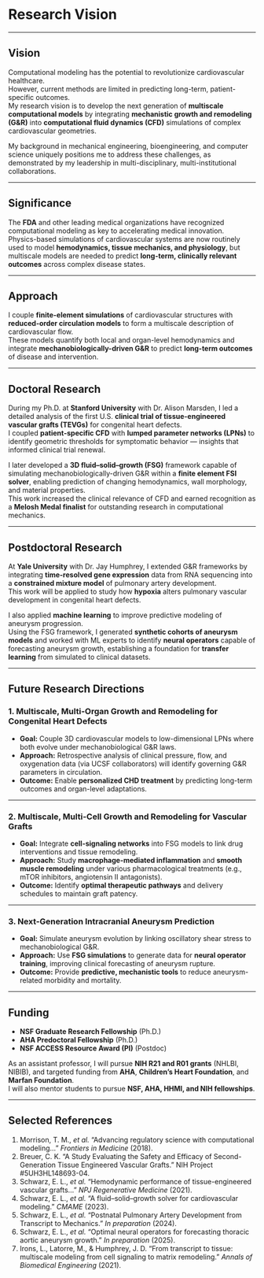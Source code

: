 # Research Vision

---

## Vision
Computational modeling has the potential to revolutionize cardiovascular healthcare.  
However, current methods are limited in predicting long-term, patient-specific outcomes.  
My research vision is to develop the next generation of **multiscale computational models** by integrating **mechanistic growth and remodeling (G&R)** into **computational fluid dynamics (CFD)** simulations of complex cardiovascular geometries.  

My background in mechanical engineering, bioengineering, and computer science uniquely positions me to address these challenges, as demonstrated by my leadership in multi-disciplinary, multi-institutional collaborations.

---

## Significance
The **FDA** and other leading medical organizations have recognized computational modeling as key to accelerating medical innovation.  
Physics-based simulations of cardiovascular systems are now routinely used to model **hemodynamics, tissue mechanics, and physiology**, but multiscale models are needed to predict **long-term, clinically relevant outcomes** across complex disease states.

---

## Approach
I couple **finite-element simulations** of cardiovascular structures with **reduced-order circulation models** to form a multiscale description of cardiovascular flow.  
These models quantify both local and organ-level hemodynamics and integrate **mechanobiologically-driven G&R** to predict **long-term outcomes** of disease and intervention.

---

## Doctoral Research
During my Ph.D. at **Stanford University** with Dr. Alison Marsden, I led a detailed analysis of the first U.S. **clinical trial of tissue-engineered vascular grafts (TEVGs)** for congenital heart defects.  
I coupled **patient-specific CFD** with **lumped parameter networks (LPNs)** to identify geometric thresholds for symptomatic behavior — insights that informed clinical trial renewal.

I later developed a **3D fluid–solid–growth (FSG)** framework capable of simulating mechanobiologically-driven G&R within a **finite element FSI solver**, enabling prediction of changing hemodynamics, wall morphology, and material properties.  
This work increased the clinical relevance of CFD and earned recognition as a **Melosh Medal finalist** for outstanding research in computational mechanics.

---

## Postdoctoral Research
At **Yale University** with Dr. Jay Humphrey, I extended G&R frameworks by integrating **time-resolved gene expression** data from RNA sequencing into a **constrained mixture model** of pulmonary artery development.  
This work will be applied to study how **hypoxia** alters pulmonary vascular development in congenital heart defects.

I also applied **machine learning** to improve predictive modeling of aneurysm progression.  
Using the FSG framework, I generated **synthetic cohorts of aneurysm models** and worked with ML experts to identify **neural operators** capable of forecasting aneurysm growth, establishing a foundation for **transfer learning** from simulated to clinical datasets.

---

## Future Research Directions

### 1. Multiscale, Multi-Organ Growth and Remodeling for Congenital Heart Defects
- **Goal:** Couple 3D cardiovascular models to low-dimensional LPNs where both evolve under mechanobiological G&R laws.  
- **Approach:** Retrospective analysis of clinical pressure, flow, and oxygenation data (via UCSF collaborators) will identify governing G&R parameters in circulation.  
- **Outcome:** Enable **personalized CHD treatment** by predicting long-term outcomes and organ-level adaptations.

---

### 2. Multiscale, Multi-Cell Growth and Remodeling for Vascular Grafts
- **Goal:** Integrate **cell-signaling networks** into FSG models to link drug interventions and tissue remodeling.  
- **Approach:** Study **macrophage-mediated inflammation** and **smooth muscle remodeling** under various pharmacological treatments (e.g., mTOR inhibitors, angiotensin II antagonists).  
- **Outcome:** Identify **optimal therapeutic pathways** and delivery schedules to maintain graft patency.

---

### 3. Next-Generation Intracranial Aneurysm Prediction
- **Goal:** Simulate aneurysm evolution by linking oscillatory shear stress to mechanobiological G&R.  
- **Approach:** Use **FSG simulations** to generate data for **neural operator training**, improving clinical forecasting of aneurysm rupture.  
- **Outcome:** Provide **predictive, mechanistic tools** to reduce aneurysm-related morbidity and mortality.

---

## Funding
- **NSF Graduate Research Fellowship** (Ph.D.)  
- **AHA Predoctoral Fellowship** (Ph.D.)  
- **NSF ACCESS Resource Award (PI)** (Postdoc)

As an assistant professor, I will pursue **NIH R21 and R01 grants** (NHLBI, NIBIB), and targeted funding from **AHA**, **Children’s Heart Foundation**, and **Marfan Foundation**.  
I will also mentor students to pursue **NSF, AHA, HHMI, and NIH fellowships**.

<!-----

## Collaborations
At **UC Berkeley**, I will:
- Collaborate with the **Berkeley Biomechanics Laboratory** (Dr. Shawn Shadden) on cardiovascular fluid dynamics and open-source modeling (SimVascular).  
- Partner with clinicians at **UCSF’s Cardiovascular Research Institute** to validate computational predictions and enhance clinical translation.-->

---

## Selected References
1. Morrison, T. M., *et al.* “Advancing regulatory science with computational modeling…” *Frontiers in Medicine* (2018).  
2. Breuer, C. K. “A Study Evaluating the Safety and Efficacy of Second-Generation Tissue Engineered Vascular Grafts.” NIH Project #5UH3HL148693-04.  
3. Schwarz, E. L., *et al.* “Hemodynamic performance of tissue-engineered vascular grafts…” *NPJ Regenerative Medicine* (2021).  
4. Schwarz, E. L., *et al.* “A fluid–solid–growth solver for cardiovascular modeling.” *CMAME* (2023).  
5. Schwarz, E. L., *et al.* “Postnatal Pulmonary Artery Development from Transcript to Mechanics.” *In preparation* (2024).  
6. Schwarz, E. L., *et al.* “Optimal neural operators for forecasting thoracic aortic aneurysm growth.” *In preparation* (2025).  
7. Irons, L., Latorre, M., & Humphrey, J. D. “From transcript to tissue: multiscale modeling from cell signaling to matrix remodeling.” *Annals of Biomedical Engineering* (2021).

